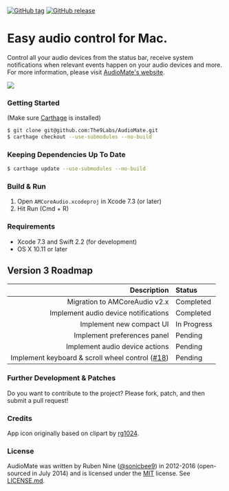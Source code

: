 [![GitHub tag](https://img.shields.io/github/tag/The9Labs/AudioMate.svg)](https://github.com/rnine/AMCoreAudio)
[![GitHub release](https://img.shields.io/github/tag/The9Labs/AudioMate.svg)](https://github.com/rnine/AMCoreAudio)

# Easy audio control for Mac.

Control all your audio devices from the status bar, receive system notifications when relevant events happen on your audio devices and more. For more information, please visit [AudioMate's website](http://audiomateapp.com).

<img src="https://github.com/The9Labs/AudioMate/raw/v3/Artwork/AudioMate_v3_Screenshot.png" class="center">

### Getting Started

(Make sure [Carthage](https://github.com/Carthage/Carthage) is installed)

```bash
$ git clone git@github.com:The9Labs/AudioMate.git
$ carthage checkout --use-submodules --no-build
```

### Keeping Dependencies Up To Date

```bash
$ carthage update --use-submodules --no-build
```

### Build & Run

1. Open `AMCoreAudio.xcodeproj` in Xcode 7.3 (or later)
2. Hit Run (Cmd + R)

### Requirements

* Xcode 7.3 and Swift 2.2 (for development)
* OS X 10.11 or later

## Version 3 Roadmap

| Description       | Status|
| -------------:|:-------------
| Migration to AMCoreAudio v2.x| Completed|
| Implement audio device notifications| Completed|
| Implement new compact UI| In Progress|
| Implement preferences panel| Pending|
| Implement audio device actions| Pending|
| Implement keyboard & scroll wheel control ([#18](https://github.com/The9Labs/AudioMate/issues/18))| Pending|

### Further Development & Patches

Do you want to contribute to the project? Please fork, patch, and then submit a pull request!

### Credits

App icon originally based on clipart by [rg1024](https://openclipart.org/detail/20507/robot-carrying-things-1).

### License

AudioMate was written by Ruben Nine ([@sonicbee9](https://twitter.com/sonicbee9)) in 2012-2016 (open-sourced in July 2014) and is licensed under the [MIT](http://opensource.org/licenses/MIT) license. See [LICENSE.md](LICENSE.md).
